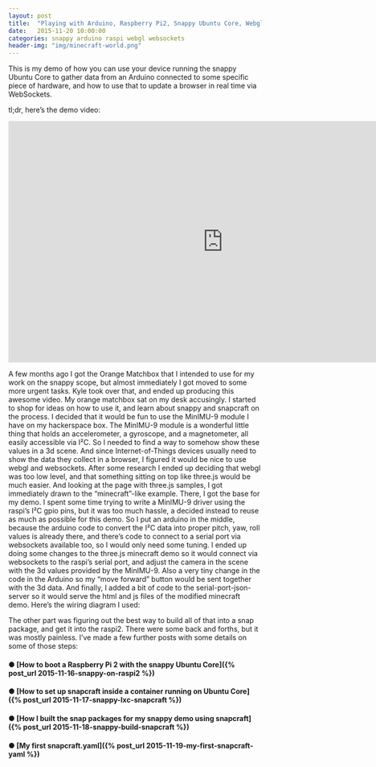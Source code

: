 ```yaml
---
layout: post
title:  "Playing with Arduino, Raspberry Pi2, Snappy Ubuntu Core, Webgl and Websockets"
date:   2015-11-20 10:00:00
categories: snappy arduino raspi webgl websockets
header-img: "img/minecraft-world.png"
---
```

This is my demo of how you can use your device running the snappy Ubuntu Core to gather data from an Arduino connected to some specific piece of hardware, and how to use that to update a browser in real time via WebSockets.

tl;dr, here’s the demo video:

<iframe width="853" height="480" src="https://www.youtube.com/embed/MSEjZq_Qp6M?rel=0&amp;showinfo=0" frameborder="0" allowfullscreen> </iframe>

A few months ago I got the Orange Matchbox that I intended to use for my work on the snappy scope, but almost immediately I got moved to some more urgent tasks. Kyle took over that, and ended up producing this awesome video.
My orange matchbox sat on my desk accusingly. I started to shop for ideas on how to use it, and learn about snappy and snapcraft on the process. I decided that it would be fun to use the MinIMU-9 module I have on my hackerspace box. The MinIMU-9 module is a wonderful little thing that holds an accelerometer, a gyroscope, and a magnetometer, all easily accessible via I²C.
So I needed to find a way to somehow show these values in a 3d scene. And since Internet-of-Things devices usually need to show the data they collect in a browser, I figured it would be nice to use webgl and websockets.
After some research I ended up deciding that webgl was too low level, and that something sitting on top like three.js would be much easier. And looking at the page with three.js samples, I got immediately drawn to the “minecraft”-like example. There, I got the base for my demo.
I spent some time trying to write a MinIMU-9 driver using the raspi’s I²C gpio pins, but it was too much hassle, a decided instead to reuse as much as possible for this demo. So I put an arduino in the middle, because the arduino code to convert the I²C data into proper pitch, yaw, roll values is already there, and there’s code to connect to a serial port via websockets available too, so I would only need some tuning.
I ended up doing some changes to the three.js minecraft demo so it would connect via websockets to the raspi’s serial port, and adjust the camera in the scene with the 3d values provided by the MinIMU-9. Also a very tiny change in the code in the Arduino so my “move forward” button would be sent together with the 3d data. And finally, I added a bit of code to the serial-port-json-server so it would serve the html and js files of the modified minecraft demo. Here’s the wiring diagram I used:

The other part was figuring out the best way to build all of that into a snap package, and get it into the raspi2. There were some back and forths, but it was mostly painless.
I’ve made a few further posts with some details on some of those steps:

#### &#9679; [How to boot a Raspberry Pi 2 with the snappy Ubuntu Core]({% post_url 2015-11-16-snappy-on-raspi2 %})

#### &#9679; [How to set up snapcraft inside a container running on Ubuntu Core]({% post_url 2015-11-17-snappy-lxc-snapcraft %})

#### &#9679; [How I built the snap packages for my snappy demo using snapcraft]({% post_url 2015-11-18-snappy-build-snapcraft %})

#### &#9679; [My first snapcraft.yaml]({% post_url 2015-11-19-my-first-snapcraft-yaml %})

